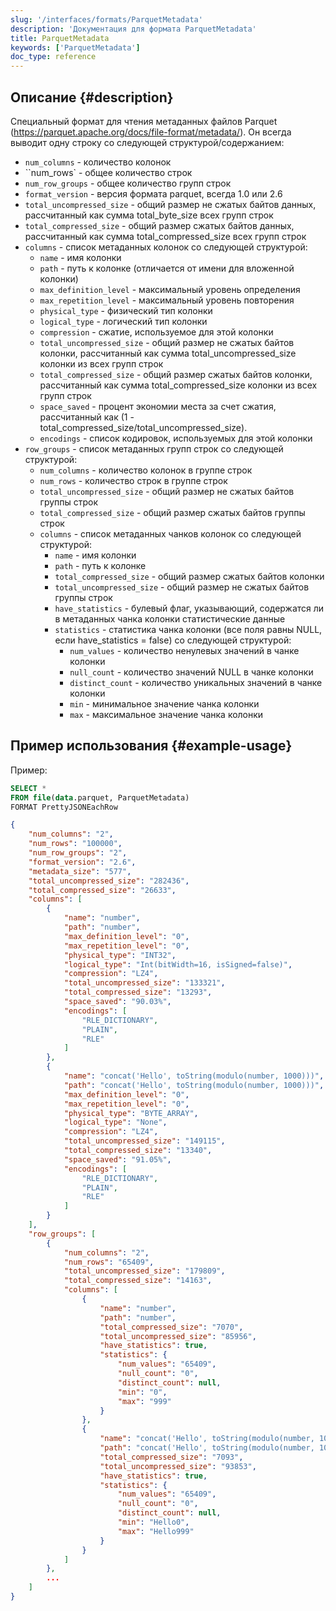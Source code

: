 ```yaml
---
slug: '/interfaces/formats/ParquetMetadata'
description: 'Документация для формата ParquetMetadata'
title: ParquetMetadata
keywords: ['ParquetMetadata']
doc_type: reference
---
```

## Описание {#description}

Специальный формат для чтения метаданных файлов Parquet (https://parquet.apache.org/docs/file-format/metadata/). Он всегда выводит одну строку со следующей структурой/содержанием:
- `num_columns` - количество колонок
- ``num_rows` - общее количество строк
- `num_row_groups` - общее количество групп строк
- `format_version` - версия формата parquet, всегда 1.0 или 2.6
- `total_uncompressed_size` - общий размер не сжатых байтов данных, рассчитанный как сумма total_byte_size всех групп строк
- `total_compressed_size` - общий размер сжатых байтов данных, рассчитанный как сумма total_compressed_size всех групп строк
- `columns` - список метаданных колонок со следующей структурой:
  - `name` - имя колонки
  - `path` - путь к колонке (отличается от имени для вложенной колонки)
  - `max_definition_level` - максимальный уровень определения
  - `max_repetition_level` - максимальный уровень повторения
  - `physical_type` - физический тип колонки
  - `logical_type` - логический тип колонки
  - `compression` - сжатие, используемое для этой колонки
  - `total_uncompressed_size` - общий размер не сжатых байтов колонки, рассчитанный как сумма total_uncompressed_size колонки из всех групп строк
  - `total_compressed_size` - общий размер сжатых байтов колонки, рассчитанный как сумма total_compressed_size колонки из всех групп строк
  - `space_saved` - процент экономии места за счет сжатия, рассчитанный как (1 - total_compressed_size/total_uncompressed_size).
  - `encodings` - список кодировок, используемых для этой колонки
- `row_groups` - список метаданных групп строк со следующей структурой:
  - `num_columns` - количество колонок в группе строк
  - `num_rows` - количество строк в группе строк
  - `total_uncompressed_size` - общий размер не сжатых байтов группы строк
  - `total_compressed_size` - общий размер сжатых байтов группы строк
  - `columns` - список метаданных чанков колонок со следующей структурой:
    - `name` - имя колонки
    - `path` - путь к колонке
    - `total_compressed_size` - общий размер сжатых байтов колонки
    - `total_uncompressed_size` - общий размер не сжатых байтов группы строк
    - `have_statistics` - булевый флаг, указывающий, содержатся ли в метаданных чанка колонки статистические данные
    - `statistics` - статистика чанка колонки (все поля равны NULL, если have_statistics = false) со следующей структурой:
      - `num_values` - количество ненулевых значений в чанке колонки
      - `null_count` - количество значений NULL в чанке колонки
      - `distinct_count` - количество уникальных значений в чанке колонки
      - `min` - минимальное значение чанка колонки
      - `max` - максимальное значение чанка колонки

## Пример использования {#example-usage}

Пример:

```sql
SELECT * 
FROM file(data.parquet, ParquetMetadata) 
FORMAT PrettyJSONEachRow
```

```json
{
    "num_columns": "2",
    "num_rows": "100000",
    "num_row_groups": "2",
    "format_version": "2.6",
    "metadata_size": "577",
    "total_uncompressed_size": "282436",
    "total_compressed_size": "26633",
    "columns": [
        {
            "name": "number",
            "path": "number",
            "max_definition_level": "0",
            "max_repetition_level": "0",
            "physical_type": "INT32",
            "logical_type": "Int(bitWidth=16, isSigned=false)",
            "compression": "LZ4",
            "total_uncompressed_size": "133321",
            "total_compressed_size": "13293",
            "space_saved": "90.03%",
            "encodings": [
                "RLE_DICTIONARY",
                "PLAIN",
                "RLE"
            ]
        },
        {
            "name": "concat('Hello', toString(modulo(number, 1000)))",
            "path": "concat('Hello', toString(modulo(number, 1000)))",
            "max_definition_level": "0",
            "max_repetition_level": "0",
            "physical_type": "BYTE_ARRAY",
            "logical_type": "None",
            "compression": "LZ4",
            "total_uncompressed_size": "149115",
            "total_compressed_size": "13340",
            "space_saved": "91.05%",
            "encodings": [
                "RLE_DICTIONARY",
                "PLAIN",
                "RLE"
            ]
        }
    ],
    "row_groups": [
        {
            "num_columns": "2",
            "num_rows": "65409",
            "total_uncompressed_size": "179809",
            "total_compressed_size": "14163",
            "columns": [
                {
                    "name": "number",
                    "path": "number",
                    "total_compressed_size": "7070",
                    "total_uncompressed_size": "85956",
                    "have_statistics": true,
                    "statistics": {
                        "num_values": "65409",
                        "null_count": "0",
                        "distinct_count": null,
                        "min": "0",
                        "max": "999"
                    }
                },
                {
                    "name": "concat('Hello', toString(modulo(number, 1000)))",
                    "path": "concat('Hello', toString(modulo(number, 1000)))",
                    "total_compressed_size": "7093",
                    "total_uncompressed_size": "93853",
                    "have_statistics": true,
                    "statistics": {
                        "num_values": "65409",
                        "null_count": "0",
                        "distinct_count": null,
                        "min": "Hello0",
                        "max": "Hello999"
                    }
                }
            ]
        },
        ...
    ]
}
```